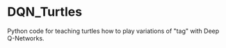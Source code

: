 # DQN_Turtles
Python code for teaching turtles how to play variations of "tag" with Deep Q-Networks. 
